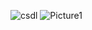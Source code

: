 ![csdl](https://user-images.githubusercontent.com/96508306/227096013-81554604-4fde-41ab-b346-7d174f21bdf5.png)
![Picture1](https://user-images.githubusercontent.com/96508306/227097533-a6218905-fd98-4975-97d5-0228da8083df.png)

